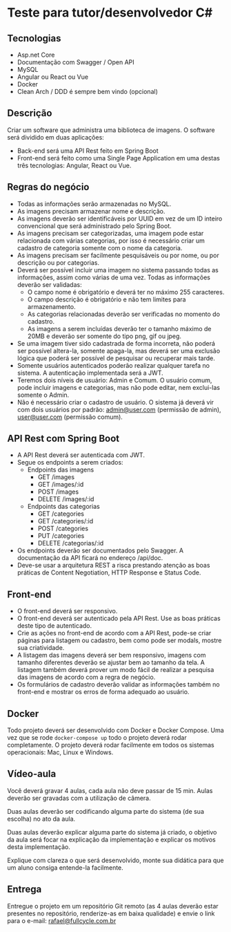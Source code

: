 
# Teste para tutor/desenvolvedor C#

## Tecnologias
- Asp.net Core
- Documentação com Swagger / Open API
- MySQL
- Angular ou React ou Vue
- Docker
- Clean Arch / DDD é sempre bem vindo (opcional)


## Descrição

Criar um software que administra uma biblioteca de imagens.
O software será dividido em duas aplicações:

* Back-end será uma API Rest feito em Spring Boot
* Front-end será feito como uma Single Page Application em uma destas três tecnologias: Angular, React ou Vue.

## Regras do negócio

- Todas as informações serão armazenadas no MySQL.
- As imagens precisam armazenar nome e descrição.
- As imagens deverão ser identificáveis por UUID em vez de um ID inteiro convencional que será administrado pelo Spring Boot.
- As imagens precisam ser categorizadas, uma imagem pode estar relacionada com várias categorias, por isso é necessário criar um cadastro de categoria somente com o nome da categoria.
- As imagens precisam ser facilmente pesquisáveis ou por nome, ou por descrição ou por categorias.
- Deverá ser possível incluir uma imagem no sistema passando todas as informações, assim como várias de uma vez. Todas as informações deverão ser validadas:
  - O campo nome é obrigatório e deverá ter no máximo 255 caracteres.
  - O campo descrição é obrigatório e não tem limites para armazenamento.
  - As categorias relacionadas deverão ser verificadas no momento do cadastro.
  - As imagens a serem incluídas deverão ter o tamanho máximo de 20MB e deverão ser somente do tipo png, gif ou jpeg.
- Se uma imagem tiver sido cadastrada de forma incorreta, não poderá ser possível altera-la, somente apaga-la, mas deverá ser uma exclusão lógica que poderá ser possível de pesquisar ou recuperar mais tarde.
- Somente usuários autenticados poderão realizar qualquer tarefa no sistema. A autenticação implementada será a JWT.
- Teremos dois níveis de usuário: Admin e Comum. O usuário comum, pode incluir imagens e categorias, mas não pode editar, nem exclui-las somente o Admin.
- Não é necessário criar o cadastro de usuário. O sistema já deverá vir com dois usuários por padrão: admin@user.com (permissão de admin), user@user.com (permissão comum).


## API Rest com Spring Boot

- A API Rest deverá ser autenticada com JWT.
- Segue os endpoints a serem criados:
   - Endpoints das imagens
     - GET    /images
     - GET    /images/:id
     - POST   /images
     - DELETE /images/:id
   - Endpoints das categorias
     - GET    /categories
     - GET    /categories/:id
     - POST   /categories
     - PUT    /categories
     - DELETE /categorias/:id
- Os endpoints deverão ser documentados pelo Swagger. A documentação da API ficará no endereço /api/doc.
- Deve-se usar a arquitetura REST a risca prestando atenção as boas práticas de Content Negotiation, HTTP Response e Status Code.

## Front-end

- O front-end deverá ser responsivo.
- O front-end deverá ser autenticado pela API Rest. Use as boas práticas deste tipo de autenticado.
- Crie as ações no front-end de acordo com a API Rest, pode-se criar páginas para listagem ou cadastro, bem como pode ser modals, mostre sua criatividade.
- A listagem das imagens deverá ser bem responsivo, imagens com tamanho diferentes deverão se ajustar bem ao tamanho da tela. A listagem também deverá prover um modo fácil de realizar a pesquisa das imagens de acordo com a regra de negócio.
- Os formulários de cadastro deverão validar as informações também no front-end e mostrar os erros de forma adequado ao usuário.

## Docker

Todo projeto deverá ser desenvolvido com Docker e Docker Compose. Uma vez que se rode `docker-compose up` todo o projeto deverá rodar completamente. O projeto deverá rodar facilmente em todos os sistemas operacionais: Mac, Linux e Windows.

## Vídeo-aula

Você deverá gravar 4 aulas, cada aula não deve passar de 15 min. Aulas deverão ser gravadas com a utilização de câmera.

Duas aulas deverão ser codificando alguma parte do sistema (de sua escolha) no ato da aula. 

Duas aulas deverão explicar alguma parte do sistema já criado, o objetivo da aula será focar na explicação da implementação e explicar os motivos desta implementação.

Explique com clareza o que será desenvolvido, monte sua didática para que um aluno consiga entende-la facilmente.

## Entrega

Entregue o projeto em um repositório Git remoto (as 4 aulas deverão estar presentes no repositório, renderize-as em baixa qualidade) e envie o link para o e-mail: rafael@fullcycle.com.br

